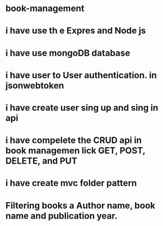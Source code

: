 # book-management

# i have use th e Expres and Node js
# i have use mongoDB database
# i have user to User authentication. in jsonwebtoken
# i have create user sing up and sing in api
# i have compelete the CRUD api in book managemen lick GET, POST, DELETE, and PUT
# i have create mvc folder pattern
# Filtering books a Author name, book name and publication year.